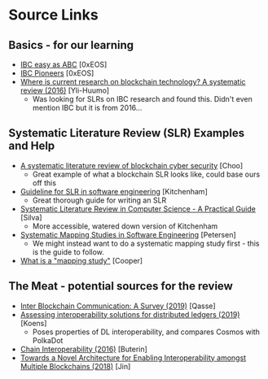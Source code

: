 # Source Links

## Basics - for our learning
* [IBC easy as ABC](https://medium.com/@zeroxeos/inter-blockchain-communication-ibc-as-easy-as-abc-e72ec5fbe07d) \[0xEOS\]
* [IBC Pioneers](https://medium.com/@zeroxeos/inter-blockchain-communication-vol-2-ibc-pioneers-50abde410b02) \[0xEOS\]
* [Where is current research on blockchain technology? A systematic review (2016)](https://doi.org/10.1371/journal.pone.0163477) \[Yli-Huumo\]
  * Was looking for SLRs on IBC research and found this. Didn't even mention IBC but it is from 2016...

## Systematic Literature Review (SLR) Examples and Help
* [A systematic literature review of blockchain cyber security](https://doi.org/10.1016/j.dcan.2019.01.005) \[Choo\]
  * Great example of what a blockchain SLR looks like, could base ours off this
* [Guideline for SLR in software engineering](http://citeseerx.ist.psu.edu/viewdoc/summary?doi=10.1.1.117.471) \[Kitchenham\]
  * Great thorough guide for writing an SLR
* [Systematic Literature Review in Computer Science - A Practical Guide](https://doi.org/10.13140/RG.2.2.35453.87524) \[Silva\]
  * More accessible, watered down version of Kitchenham
* [Systematic Mapping Studies in Software Engineering](http://www.robertfeldt.net/publications/petersen_ease08_sysmap_studies_in_se.pdf) \[Petersen\]
  * We might instead want to do a systematic mapping study first - this is the guide to follow.
* [What is a "mapping study"](https://www.ncbi.nlm.nih.gov/pmc/articles/PMC4722648/) \[Cooper\]
  
## The Meat - potential sources for the review
* [Inter Blockchain Communication: A Survey (2019)](https://doi.org/10.1145/3333165.3333167) \[Qasse\]
* [Assessing interoperability solutions for distributed ledgers (2019)](https://doi.org/10.1016/j.pmcj.2019.101079) \[Koens\]
  * Poses properties of DL interoperability, and compares Cosmos with PolkaDot
* [Chain Interoperability (2016)](https://allquantor.at/blockchainbib/pdf/vitalik2016chain.pdf) \[Buterin\]
* [Towards a Novel Architecture for Enabling Interoperability amongst Multiple Blockchains (2018)](https://doi.org/10.1109/ICDCS.2018.00120) \[Jin\]






